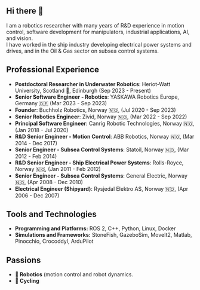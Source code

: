 ## Hi there 👋

I am a robotics researcher with many years of R&D experience in motion control, software development for manipulators, industrial applications, AI, and vision. <br>
I have worked in the ship industry developing electrical power systems and drives, and in the Oil & Gas sector on subsea control systems.

## Professional Experience

- **Postdoctoral Researcher in Underwater Robotics**: Heriot-Watt University, Scotland :scotland:, Edinburgh (Sep 2023 - Present)
- **Senior Software Engineer - Robotics**: YASKAWA Robotics Europe, Germany :de: (Mar 2023 - Sep 2023)
- **Founder**: Buchholz Robotics, Norway 🇳🇴, (Jul 2020 - Sep 2023)
- **Senior Robotics Engineer**: Zivid, Norway 🇳🇴,  (Mar 2022 - Sep 2022)
- **Principal Software Engineer**: Canrig Robotic Technologies, Norway 🇳🇴, (Jan 2018 - Jul 2020)
- **R&D Senior Engineer - Motion Control**:  ABB Robotics, Norway 🇳🇴, (Mar 2014 - Dec 2017)
- **Senior Engineer - Subsea Control Systems**: Statoil, Norway 🇳🇴, (Mar 2012 - Feb 2014)
- **R&D Senior Engineer - Ship Electrical Power Systems**:  Rolls-Royce, Norway 🇳🇴,  (Jan 2011 - Feb 2012)
- **Senior Engineer - Subsea Control Systems**: General Electric, Norway 🇳🇴, (Apr 2008 - Dec 2010)
- **Electrical Engineer (Shipyard)**: Rysjedal Elektro AS, Norway 🇳🇴, (Apr 2006 - Dec 2007)

## Tools and Technologies

- **Programming and Platforms:** ROS 2, C++, Python, Linux, Docker  
- **Simulations and Frameworks:** StoneFish, GazeboSim, MoveIt2, Matlab, Pinocchio, Crocoddyl, ArduPilot

## Passions

- **🤖 Robotics** (motion control and robot dynamics.  
- **🚴 Cycling**  
<!--

| Position                                     | Company                         | Location        | Duration               |
|---------------------------------------------|---------------------------------|-----------------|-----------------------|
| Postdoctoral Researcher in Underwater Robotics | Heriot-Watt University          | Edinburgh, UK   | Sep 2023 - Present    |
| Senior Software Engineer - Robotics            | YASKAWA Europe                 | Germany         | Mar 2023 - Sep 2023   |
| Founder                                        | Buchholz Robotics               | Norway          | Jul 2020 - Sep 2023   |
| Senior Robotics Engineer                       | Zivid                           | Norway          | Mar 2022 - Sep 2022   |
| Principal Software Engineer                    | Canrig Robotic Technologies    | Norway          | Jan 2018 - Jul 2020   |
| R&D Senior Engineer - Motion Control           | ABB Robotics                   | Norway          | Mar 2014 - Dec 2017   |
| Senior Engineer - Subsea Control Systems       | Statoil                        | Norway          | Mar 2012 - Feb 2014   |
| R&D Senior Engineer - Ship Electrical Power Systems | Rolls-Royce                   | Norway          | Jan 2011 - Feb 2012   |
| Senior Engineer - Subsea Control Systems    | General Electric               | Norway          | Apr 2008 - Dec 2010   |
| Electrical Engineer (Shipyard)              | Rysjedal Elektro AS            | Norway          | Apr 2006 - Dec 2007   |

-->


<!--
**markusbuchholz/markusbuchholz** is a ✨ _special_ ✨ repository because its `README.md` (this file) appears on your GitHub profile.

Here are some ideas to get you started:

- 🔭 I’m currently working on ...
- 🌱 I’m currently learning ...
- 👯 I’m looking to collaborate on ...
- 🤔 I’m looking for help with ...
- 💬 Ask me about ...
- 📫 How to reach me: ...
- 😄 Pronouns: ...
- ⚡ Fun fact: ...
-->
